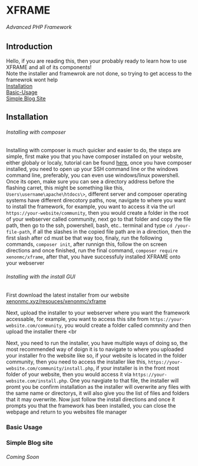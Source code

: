 # XFRAME
###### Advanced PHP Framework
 
## Introduction
Hello, if you are reading this, then your probably ready to learn how to use XFRAME and all of its components! <br>
Note the installer and framewrok are not done, so trying to get access to the framewrok wont help <br>
[Installation](#Installation)<br>
[Basic-Usage](#Basic-Usage)<br>
[Simple Blog Site](#Simple-Blog-Site)

## Installation

###### Installing with composer

Installing with composer is much quicker and easier to do, the steps are simple, first make you that you have composer installed on your website, either globaly or localy, tutorial can be found [here](https://getcomposer.org), once you have composer installed, you need to open up your SSH command line or the windows command line, preferably, you can even use windows/linux powershell. Once its open, make sure you can see a directory address before the flashing carret, this might be something like this, `Users\username\apache\htdocs\>`, different server and composer operating systems have different direcotory paths, now, navigate to where you want to install the framework, for example, you want to access it via the url `https://your-website/community`, then you would create a folder in the root of your webserver called community, next go to that folder and copy the file path, then go to the ssh, powershell, bash, etc.. terminal and type `cd /your-file-path`, if all the slashes in the copied file path are in a direction, then the first slash after cd must be that way too, finaly, run the following commands, `composer init`, after runnign this, follow the on screen directions and once finished, run the final command, `composer require xenonmc/xframe`, after that, you have successfuly installed XFRAME onto your webserver

###### Installing with the install GUI
First download the latest installer from our website <br>
[xenonmc.xyz/resouces/xenonmc/xframe](https://xenonmc.xyz/resources/xenonmc/xframe) <br>

Next, upload the installer to your webserver where you want the framework accessable, for example, you want to access this site from `https://your-website.com/community`, you would create a folder called commnity and then upload the installer there <br

Next, you need to run the installer, you have multiple ways of doing so, the most recommended way of doign it is to navigate to where you uploaded your installer fro the website like so, if your website is located in the folder community, then you need to access the installer like this, `https://your-website.com/community/install.php`, if your installer is in the front most folder of your website, then you would access it via `https://your-website.com/install.php`. One you navgiate to that file, the installer will promt you be confirm installation as the installer will overwrite any files with the same name or directorys, it will also give you the list of files and folders that it may overwrite. Now just follow the install directions and once it prompts you that the framework has been installed, you can close the webpage and return to you websites file manager

### Basic Usage

### Simple Blog site
###### Coming Soon

